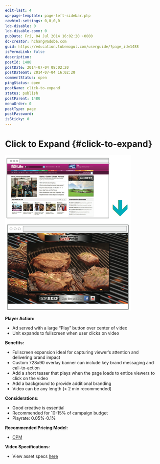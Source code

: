 ```yaml
---
edit-last: 4
wp-page-template: page-left-sidebar.php
rawhtml-settings: 0,0,0,0
ldc-disable: 0
ldc-disable-comm: 0
pubDate: Fri, 04 Jul 2014 16:02:20 +0000
dc-creator: hchang@adobe.com
guid: https://education.tubemogul.com/userguide/?page_id=1488
isPermaLink: false
description: 
postId: 1488
postDate: 2014-07-04 08:02:20
postDateGmt: 2014-07-04 16:02:20
commentStatus: open
pingStatus: open
postName: click-to-expand
status: publish
postParent: 1480
menuOrder: 0
postType: page
postPassword: 
isSticky: 0
---
```


# Click to Expand {#click-to-expand}

![Expandable CTP](assets/expandable-ctp.png)

**Player Action:**

* Ad served with a large “Play” button over center of video
* Unit expands to fullscreen when user clicks on video

**Benefits:**

* Fullscreen expansion ideal for capturing viewer’s attention and delivering brand impact
* Custom 728x90 overlay banner can include key brand messaging and call-to-action
* Add a short teaser that plays when the page loads to entice viewers to click on the video
* Add a background to provide additional branding
* Video can be any length (< 2 min recommended)

**Considerations:**

* Good creative is essential
* Recommended for 10-15% of campaign budget
* Playrate: 0.05%-0.1%

**Recommended Pricing Model:**

* [CPM](../../../../user-guide/planning/ad-formats/performance-pricing.md)

**Video Specifications:**

* View asset specs [here](../../../../user-guide/planning/ad-formats/ad-specs.md)
